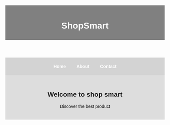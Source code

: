 <html>
<head>
  <title>ShopSmart</title>
  <style>
  body {
         font-family: Arial, sans-serif;
            margin: 0;
            padding: 20px;
        }
        header {
            background-color: gray;
            color: white;
            padding: 10px;
            text-align: center;
        }
        nav {
            background-color: lightgray;
            padding: 20px;
            text-align: center;
        }
        nav a {
            color:white;
            margin: 0 15px;
            text-decoration: none;
            font-weight: bold;
        }
        .banner {
            background-color: #ddd;
            text-align: center;
            padding: 20px 20px;
        }
  </style>
</head>
<body>
  <header>
    <h1>ShopSmart</h1>
  </header>
  <nav>
    <b>
    <a href="#">Home</a>
    <a href="#">About</a>
    <a href="#">Contact</a>
    </b>
  </nav>
  <div class="banner">
    <h2>Welcome to shop smart</h2>
    <p>Discover the best product</p>
</div>
</body>
</html>
